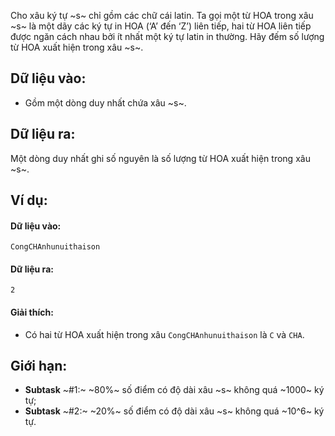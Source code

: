 Cho xâu ký tự ~s~ chỉ gồm các chữ cái latin. Ta gọi một từ HOA trong xâu ~s~ là một dãy các ký tự in HOA (‘A’ đến ‘Z’) liên tiếp, hai từ HOA liên tiếp được ngăn cách nhau bởi ít nhất một ký tự latin in thường. Hãy đếm số lượng từ HOA xuất hiện trong xâu ~s~.

## Dữ liệu vào:
- Gồm một dòng duy nhất chứa xâu ~s~.

## Dữ liệu ra:
Một dòng duy nhất ghi số nguyên là số lượng từ HOA xuất hiện trong xâu ~s~.

## Ví dụ:
#### Dữ liệu vào:
```
CongCHAnhunuithaison
```

#### Dữ liệu ra:
```
2
```

#### Giải thích:
- Có hai từ HOA xuất hiện trong xâu `CongCHAnhunuithaison` là `C` và `CHA`.

## Giới hạn:
- **Subtask** ~\#1:~ ~80\%~ số điểm có độ dài xâu ~s~ không quá ~1000~ ký tự;
- **Subtask** ~\#2:~ ~20\%~ số điểm có độ dài xâu ~s~ không quá ~10^6~ ký tự.